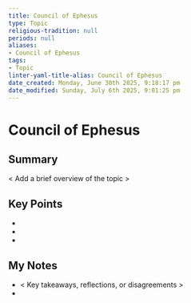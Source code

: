 ```yaml
---
title: Council of Ephesus
type: Topic
religious-tradition: null
periods: null
aliases:
- Council of Ephesus
tags:
- Topic
linter-yaml-title-alias: Council of Ephesus
date_created: Monday, June 30th 2025, 9:18:17 pm
date_modified: Sunday, July 6th 2025, 9:01:25 pm
---
```


# Council of Ephesus

## Summary
< Add a brief overview of the topic >

## Key Points
- 
- 
- 

## My Notes
- < Key takeaways, reflections, or disagreements >
- 